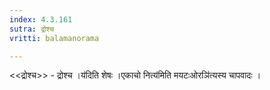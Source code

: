 ```yaml
---
index: 4.3.161
sutra: द्रोश्च
vritti: balamanorama

---
```

<<द्रोश्च>> - द्रोश्च ।य॑दिति शेषः ।एकाचो नित्य॑मिति मयटःओरञि॑त्यस्य चापवादः । 